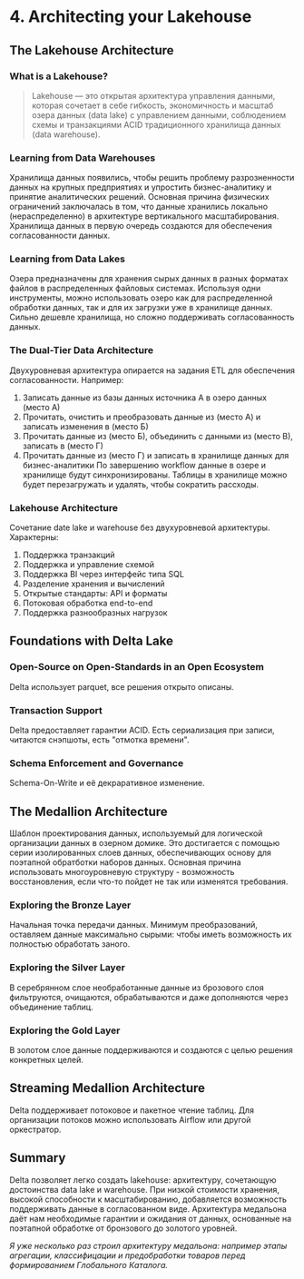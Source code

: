 # 4. Architecting your Lakehouse
## The Lakehouse Architecture
### What is a Lakehouse?
> Lakehouse — это открытая архитектура управления данными, которая сочетает в себе гибкость, экономичность и масштаб озера данных (data lake) с управлением данными, соблюдением схемы и транзакциями ACID традиционного хранилища данных (data warehouse). 
### Learning from Data Warehouses
Хранилища данных появились, чтобы решить проблему разрозненности данных на крупных предприятиях и упростить бизнес-аналитику и принятие аналитических решений. Основная причина физических ограничений заключалась в том, что данные хранились локально (нераспределенно) в архитектуре вертикального масштабирования. Хранилища данных в первую очередь создаются для обеспечения согласованности данных.
### Learning from Data Lakes
Озера предназначены для хранения сырых данных в разных форматах файлов в распределенных файловых системах. Используя одни инструменты, можно использовать озеро как для распределенной обработки данных, так и для их загрузки уже в хранилище данных. Сильно дешевле хранилища, но сложно поддерживать согласованность данных.
### The Dual-Tier Data Architecture
Двухуровневая архитектура опирается на задания ETL для обеспечения согласованности. Например:
1. Записать данные из базы данных источника А в озеро данных (место А)
2. Прочитать, очистить и преобразовать данные из (место А) и записать изменения в (место Б)
3. Прочитать данные из (место Б), объединить с данными из (место В), записать в (место Г)
4. Прочитать данные из (место Г) и записать в хранилище данных для бизнес-аналитики
По завершению workflow данные в озере и хранилище будут синхронизированы. Таблицы в хранилище можно будет перезагружать и удалять, чтобы сократить рассходы.
### Lakehouse Architecture
Сочетание date lake и warehouse без двухуровневой архитектуры. Характерны:
1. Поддержка транзакций
2. Поддержка и управление схемой
3. Поддержка BI через интерфейс типа SQL
4. Разделение хранения и вычислений
5. Открытые стандарты: API и форматы
6. Потоковая обработка end-to-end
7. Поддержка разнообразных нагрузок
## Foundations with Delta Lake
### Open-Source on Open-Standards in an Open Ecosystem
Delta использует parquet, все решения открыто описаны.
### Transaction Support
Delta предоставляет гарантии ACID. Есть сериализация при записи, читаются снэпшоты, есть "отмотка времени".
### Schema Enforcement and Governance
Schema-On-Write и её декраративное изменение.
## The Medallion Architecture
Шаблон проектирования данных, используемый для логической организации данных в озерном домике. Это достигается с помощью серии изолированных слоев данных, обеспечивающих основу для поэтапной обратботки наборов данных. Основная причина использовать многоуровневую структуру - возможность восстановления, если что-то пойдет не так или изменятся требования.
### Exploring the Bronze Layer
Начальная точка передачи данных. Минимум преобразований, оставляем данные максимально сырыми: чтобы иметь возможность их полностью обработать заного.
### Exploring the Silver Layer
В серебрянном слое необработанные данные из брозового слоя фильтруются, очищаются, обрабатываются и даже дополняются через объединение таблиц.
### Exploring the Gold Layer
В золотом слое данные поддерживаются и создаются с целью решения конкретных целей.
## Streaming Medallion Architecture
Delta поддерживает потоковое и пакетное чтение таблиц. Для организации потоков можно использовать Airflow или другой оркестратор.
## Summary
Delta позволяет легко создать lakehouse: архитектуру, сочетающую достоинства data lake и warehouse. При низкой стоимости хранения, высокой способности к масштабированию, добавляется возможность поддерживать данные в согласованном виде.
Архитектура медальона даёт нам необходимые гарантии и ожидания от данных, основанные на поэтапной обработке от бронзового до золотого уровней. 

_Я уже несколько раз строил архитектуру медальона: например этапы агрегации, классифицации и предобработки товаров перед формированием Глобального Каталога._